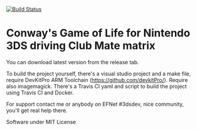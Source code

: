 [![Build Status](https://travis-ci.org/LgHS/GameOfLife-3DS-ClubMatrix.svg?branch=master)](https://travis-ci.org/LgHS/GameOfLife-3DS-ClubMatrix)

# Conway's Game of Life for Nintendo 3DS driving Club Mate matrix

You can download latest version from the release tab.

To build the project yourself, there's a visual studio project and a make file, require DevKitPro ARM Toolchain (https://github.com/devkitPro/). Require also imagemagick. There's a Travis CI yaml and script to build the project using Travis CI and Docker.

For support contact me or anybody on EFNet #3dsdev, nice community, you'll get real help there.

Software under MIT License
